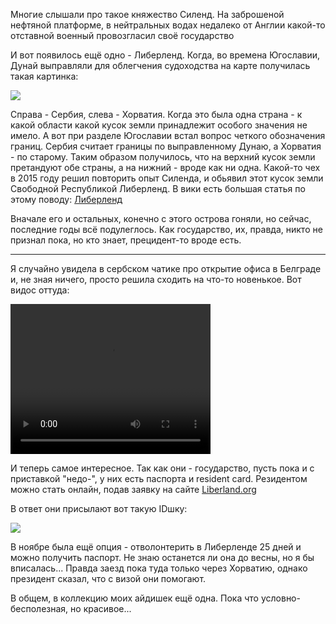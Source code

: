 [category]: <> (Travel)
[date]: <> (2023/12/20)
[title]: <> (Либерленд)

Многие слышали про такое княжество Силенд. На заброшеной нефтяной платформе, в нейтральных водах недалеко от Англии какой-то отставной военный провозгласил своё государство

И вот появилось ещё одно - Либерленд. Когда, во времена Югославии, Дунай выправляли для облегчения судоходства на карте получилась такая картинка:

![](https://bafybeievsdwzvcs7a42o3cd7gvy6hjnp7awbecctv734axec6566jmpl7e.ipfs.flk-ipfs.xyz/1.png)

Справа - Сербия, слева - Хорватия. Когда это была одна страна - к какой области какой кусок земли принадлежит особого значения не имело. А вот при разделе Югославии встал вопрос четкого обозначения границ. Сербия считает границы по выправленному Дунаю, а Хорватия - по старому. Таким образом получилось, что на верхний кусок земли претандуют обе страны, а на нижний - вроде как ни одна.
Какой-то чех в 2015 году решил повторить опыт Силенда, и обьявил этот кусок земли Свободной Республикой Либерленд. В вики есть большая статья по этому поводу: [Либерленд](https://ru.m.wikipedia.org/wiki/%D0%9B%D0%B8%D0%B1%D0%B5%D1%80%D0%BB%D0%B5%D0%BD%D0%B4) 

Вначале его и остальных, конечно с этого острова гоняли, но сейчас, последние годы всё подулеглось. Как государство, их, правда, никто не признал пока, но кто знает, прецидент-то вроде есть.

***

Я случайно увидела в сербском чатике про открытие офиса в Белграде и, не зная ничего, просто решила сходить на что-то новенькое. Вот видос оттуда:

<video width="320" height="240" controls>
  <source src="https://bafybeievsdwzvcs7a42o3cd7gvy6hjnp7awbecctv734axec6566jmpl7e.ipfs.flk-ipfs.xyz/2.mp4" type="video/mp4">
</video>

И теперь самое интересное. Так как они - государство, пусть пока и с приставкой "недо-", у них есть паспорта и resident card. Резидентом можно стать онлайн, подав заявку на сайте [Liberland.org](https://liberland.org/)

В ответ они присылают вот такую IDшку:

![](https://bafybeievsdwzvcs7a42o3cd7gvy6hjnp7awbecctv734axec6566jmpl7e.ipfs.flk-ipfs.xyz/3.jpeg)

В ноябре была ещё опция - отволонтерить в Либерленде 25 дней и можно получить паспорт. Не знаю останется ли она до весны, но я бы вписалась... Правда заезд пока туда только через Хорватию, однако президент сказал, что с визой они помогают.

В общем, в коллекцию моих айдишек ещё одна. Пока что условно-бесполезная, но красивое...